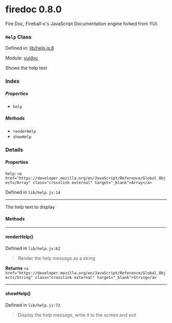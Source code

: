 
# firedoc 0.8.0

Fire Doc, Fireball-x&#x27;s JavaScript Documentation engine forked from YUI.

### `Help` Class


Defined in: [lib/help.js:8](../files/lib/help.js.js)

Module: [yuidoc](../modules/yuidoc.md)




Shows the help text

### Index

##### Properties

  - `help`



##### Methods


  - `renderHelp`
  - `showHelp`





### Details


#### Properties


`help`: `<a href="https://developer.mozilla.org/en/JavaScript/Reference/Global_Objects/Array" class="crosslink external" target="_blank">Array</a>`

Defined in `lib/help.js:14`



---------------------

The help text to display







<!-- Method Block -->
#### Methods



--------------------------
#### renderHelp() 

Defined in `lib/help.js:62`



> Render the help message as a string


**Returns**
`<a href="https://developer.mozilla.org/en/JavaScript/Reference/Global_Objects/String" class="crosslink external" target="_blank">String</a>` 


--------------------------
#### showHelp() 

Defined in `lib/help.js:72`



> Display the help message, write it to the screen and exit





